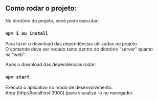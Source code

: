 ## Como rodar o projeto:

No diretório do projeto, você pode executar:

### `npm i ou install`
Para fazer o download das dependências utilizadas no projeto. <br />
O comando deve ser rodado tanto dentro do diretório "server" quanto <br /> na "web".

Após o download das dependências rodar:

### `npm start`

Executa o aplicativo no modo de desenvolvimento. <br />
Abra [http://localhost:3000] (para visualizá-lo no navegador.



